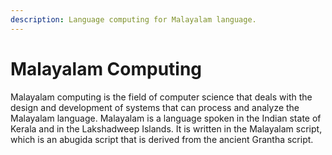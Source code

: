 ```yaml
---
description: Language computing for Malayalam language.
---
```


# Malayalam Computing

Malayalam computing is the field of computer science that deals with the design and development of systems that can process and analyze the Malayalam language. Malayalam is a language spoken in the Indian state of Kerala and in the Lakshadweep Islands. It is written in the Malayalam script, which is an abugida script that is derived from the ancient Grantha script.
